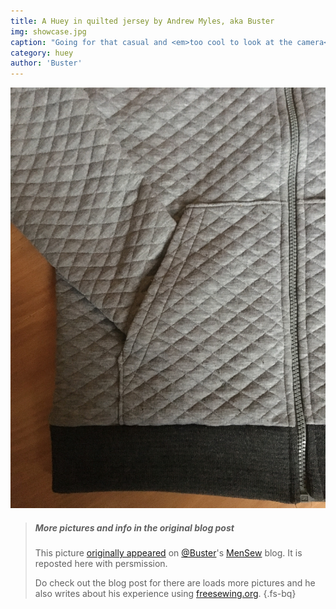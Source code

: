 ```yaml
---
title: A Huey in quilted jersey by Andrew Myles, aka Buster
img: showcase.jpg
caption: "Going for that casual and <em>too cool to look at the camera</em> look."
category: huey
author: 'Buster'
---
```


![Don't you just love this quilted jersey Andrew used for this Huey](/img/showcase/quilted-jersey-huey/high_detail.jpg) 

> ##### More pictures and info in the original blog post
> This picture 
> [originally appeared](https://mensew.wordpress.com/2017/12/10/hugo-hoodie-freesewing-org/) 
> on [@Buster](/users/Buster)'s [MenSew](https://mensew.wordpress.com/) blog. It is reposted here with persmission.
>
> Do check out the blog post for there are loads more pictures and he also writes about his 
> experience using [freesewing.org](/).
{.fs-bq}
